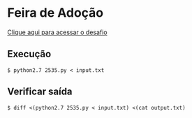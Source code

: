# Feira de Adoção
[Clique aqui para acessar o desafio](https://www.urionlinejudge.com.br/judge/pt/problems/view/2535)

## Execução
```
$ python2.7 2535.py < input.txt
```

## Verificar saída
```
$ diff <(python2.7 2535.py < input.txt) <(cat output.txt)
```